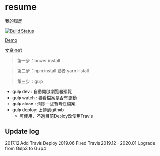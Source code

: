 # resume
我的履歷

[![Build Status](https://travis-ci.org/r567tw/resume.svg?branch=master)](https://travis-ci.org/r567tw/resume)

[Demo](https://r567tw.github.io/resume)

[文章介紹](https://tech.r567tw.tw/%e5%88%a9%e7%94%a8gulp-%e8%a3%bd%e4%bd%9c%e8%87%aa%e5%b7%b1%e7%9a%84%e5%b1%a5%e6%ad%b7/)

> 第一步：bower install

> 第二步：npm install 或者 yarn install

> 第三步：gulp

- gulp dev : 自動開啟瀏覽器預覽
- gulp watch : 觀看檔案是否有更動
- gulp clean : 清除一些暫時性檔案
- gulp deploy: 上傳到github
    - 可使用，不過目前Deploy改使用Travis

## Update log
2017.12 Add Travis Deploy
2019.06 Fixed Travis
2019.12 - 2020.01  Upgrade from Gulp3 to Gulp4